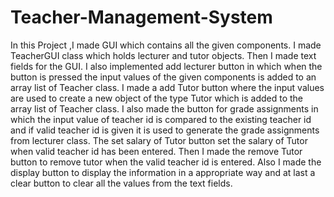 # Teacher-Management-System
In this Project ,I made GUI which contains all the given components. I made 
TeacherGUI class which holds lecturer and tutor objects. Then I made text fields for the 
GUI. I also implemented add lecturer button in which when the button is pressed the input 
values of the given components is added to an array list of Teacher class. I made a add 
Tutor button where the input values are used to create a new object of the type Tutor 
which is added to the array list of Teacher class. I also made the button for grade 
assignments in which the input value of teacher id is compared to the existing teacher id 
and if valid teacher id is given it is used to generate the grade assignments from lecturer 
class. The set salary of Tutor button set the salary of Tutor when valid teacher id has 
been entered. Then I made the remove Tutor button to remove tutor when the valid 
teacher id is entered. Also I made the display button to display the information in a 
appropriate way and at last a clear button to clear all the values from the text fields.
